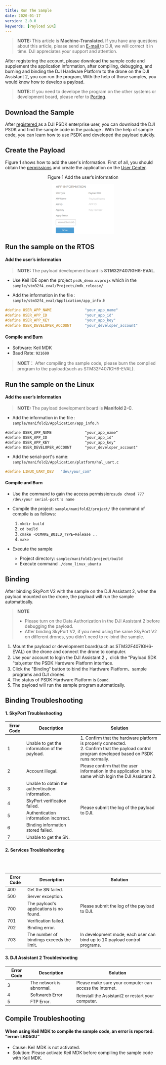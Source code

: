 ```yaml
---
title: Run The Sample
date: 2020-01-17
version: 2.0.0
keywords: [Payload SDK]
---
```

> **NOTE:** This article is **Machine-Translated**. If you have any questions about this article, please send an <a href="mailto:dev@dji.com">E-mail </a>to DJI, we will correct it in time. DJI appreciates your support and attention.

After registering the account, please download the sample code and supplement the application information, after compiling, debugging, and burning and binding the DJI Hardware Platform to the drone on the DJI Assistant 2, you can run the program, With the help of those samples, you would know how to develop a payload.

> **NOTE:**  If you need to develope the program on the other systems or development board, please refer to [Porting](../tutorial/Porting.html).  

## Download the Sample
After <a href="https://developer.dji.com/payload-sdk/apply/" target="_blank"> registered </a> as a DJI PSDK enterprise user, you can download the DJI PSDK and find the sample code in the package . With the help of sample code, you can learn how to use PSDK and developed the payload quickly.       

## Create the Payload
Figure 1 shows how to add the user's information. First of all, you should obtain the [permissions](https://developer.dji.com/payload-sdk/apply) and create the application on the [User Center](https://developer.dji.com/user/apps/#all).

<div>
<div style="text-align: center"><p>Figure 1 Add the user’s information</p>
</div>
<div style="text-align: center"><p><span>
      <img src="../images/APPinfo.png" width="200" style="vertical-align:middle" alt/></span></p>
</div></div>

## Run the sample on the RTOS
#### Add the user’s information
 
>**NOTE:** The payload development board is **STM32F407IGH6-EVAL**.

* Use Keil IDE open the project `psdk_demo.uvprojx` which in the `sample/stm32f4_eval/Projects/mdk_release/` 

* Add the information in the file : `sample/stm32f4_eval/Application/app_info.h`       
```c
#define USER_APP_NAME               "your_app_name"
#define USER_APP_ID                 "your_app_id"
#define USER_APP_KEY                "your_app_key"
#define USER_DEVELOPER_ACCOUNT      "your_developer_account"
```

#### Compile and Burn

* Software: Keil MDK
* Baud Rate: `921600`
> **NOET：** After compiling the sample code, please burn the compiled program to the payload(such as STM32F407IGH6-EVAL).


## Run the sample on the Linux
#### Add the user’s information
>**NOTE:** The payload development board is **Manifold 2-C**.

* Add the information in the file : `sample/manifold2/Application/app_info.h` 

```
#define USER_APP_NAME               "your_app_name"
#define USER_APP_ID                 "your_app_id"
#define USER_APP_KEY                "your_app_key"
#define USER_DEVELOPER_ACCOUNT      "your_developer_account"
```

* Add the serial-port's name: `sample/manifold2/Application/platform/hal_uart.c`

```c
#define LINUX_UART_DEV   "dev/your_com"
```

#### Compile and Burn

* Use the command to gain the access permission:`sudo chmod 777 /dev/your serial-port's name`

* Compile the project: `sample/manifold2/project/`
the command of compile is as follows:   
  1. `mkdir build`
  2. `cd build`
	3. `cmake -DCMAKE_BUILD_TYPE=Release ..`
	4. `make`

* Execute the sample       
  * Project directory: `sample/manifold2/project/build`
  * Execute command `./demo_linux_ubuntu`  

## Binding
After binding SkyPort V2 with the sample on the DJI Assistant 2, when the payload mounted on the drone, the payload will run the sample automatically.

> **NOTE** 
> * Please turn on the Data Authorization in the DJI Assistant 2 before debugging the payload.
> * After binding SkyPort V2, if you need using the same SkyPort V2 on different drones, you didn't need to re-bind the sample.

1. Mount the payload or development board(such as STM32F407IGH6-EVAL) on the drone and connect the drone to computer.
2. Use your account to login the DJI Assistant 2 ，click the “Payload SDK ”tab,enter the PSDK Hardware Platform interface.
3. Click the "Binding" button to bind the Hardware Platform、sample programs and DJI drones.
4. The status of PSDK Hardware Platform is `Bound`.
5. The payload will run the sample program automatically.

## Binding Troubleshooting
#### 1. SkyPort Troubleshooting
<table id="3">
  <thead>
    <tr>
      <th>Error Code</th>
      <th>Description</th>
      <th>Solution</th>
    </tr>
  </thead>
  <tbody>
    <tr>
      <td>1</td>
      <td>Unable to get the information of the payload.</td>
      <td>1. Confirm that the hardware platform is properly connected. </br> 2. Confirm that the payload control program developed based on PSDK runs normally. </td>      
    </tr>
    <tr>
      <td>2</td>
      <td>Account illegal. </td>
      <td>Please confirm that the user information in the application is the same which login the DJI Assistant 2.</td>
    </tr>
    <tr>
      <td>3</td>
      <td>Unable to obtain the authentication information.</td>
      <td rowspan=5>Please submit the log of the payload to DJI.</td>  
    </tr>
    <tr>
      <td>4</td>
      <td>SkyPort verification failed.</td>
    </tr>
    <tr>   
      <td>5</td>
      <td>Authentication information incorrect. </td>
    </tr>
       <tr>   
      <td>6</td>
      <td>Binding information stored failed.</td>
    </tr>
       <tr>   
      <td>7</td>
      <td>Unable to get the SN.</td>
    </tr>
    </tbody>
</table>

#### 2. Services Troubleshooting
<table id="3">
  <thead>
    <tr>
      <th>Error Code</th>
      <th>Description</th>
      <th>Solution</th>
    </tr>
  </thead>
  <tbody>
    <tr>
      <td>400</td>
      <td>Get the SN failed.</td>
      <td rowspan=5>Please submit the log of the payload to DJI.</td>         
    </tr>
    <tr>
       <td> 500 </td>
       <td> Server exception.</td>
     </tr>
     <tr>
       <td> 700 </td>
       <td> The payload's applications is no found.</td>
     </tr>
     <tr>
       <td> 701 </td>
       <td> Verification failed. </td>
     </tr>
     <tr>
       <td> 702 </td>
       <td> Binding error. </td>
     </tr>
        <tr>
       <td> 703 </td>
       <td> The number of bindings exceeds the limit. </td>
       <td> In development mode, each user can bind up to 10 payload control programs. </td>
     </tr>
     </tbody>
</table>

#### 3. DJI Assistant 2 Troubleshooting
<table id="3">
  <thead>
    <tr>
      <th>Error Code</th>
      <th>Description</th>
      <th>Solution</th>
    </tr>
  </thead>
  <tbody>
    <tr>
      <td>3</td>
      <td>The network is abnormal.</td>
      <td>Please make sure your computer can access the Internet. </td>   
    </tr>
    <tr>
      <td>4</td>
      <td>Softwareb Error</td>
      <td rowspan=2>Reinstall the Assistant2 or restart your computer.</td>   
    </tr>
    <tr>
      <td>5</td>
      <td>FTP Error.</td>
    </tr>
    </tbody>
</table>

## Compile Troubleshooting
#### When using Keil MDK to compile the sample code, an error is reported: "error: L6050U"
* Cause: Keil MDK is not activated.
* Solution: Please activate Keil MDK before compiling the sample code with Keil MDK.